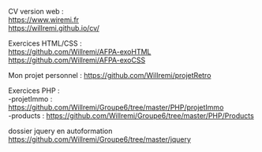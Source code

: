 CV version web :  
https://www.wiremi.fr  
https://willremi.github.io/cv/

Exercices HTML/CSS :  
https://github.com/Willremi/AFPA-exoHTML  
https://github.com/Willremi/AFPA-exoCSS

Mon projet personnel :
https://github.com/Willremi/projetRetro  

Exercices PHP :  
-projetImmo : https://github.com/Willremi/Groupe6/tree/master/PHP/projetImmo  
-products : https://github.com/Willremi/Groupe6/tree/master/PHP/Products


dossier jquery en autoformation  
https://github.com/Willremi/Groupe6/tree/master/jquery
